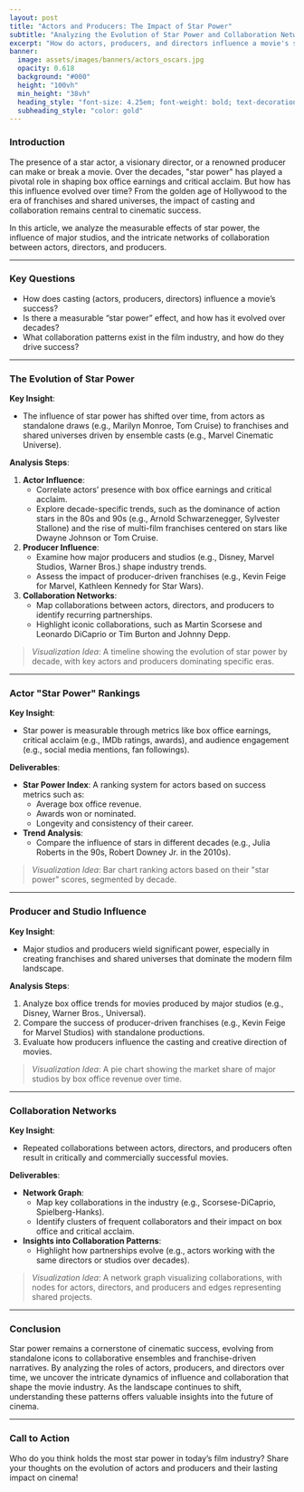 ```yaml
---
layout: post
title: "Actors and Producers: The Impact of Star Power"
subtitle: "Analyzing the Evolution of Star Power and Collaboration Networks Over Time"
excerpt: "How do actors, producers, and directors influence a movie's success? This article explores the evolution of star power, the role of major studios, and collaboration trends in the industry."
banner:
  image: assets/images/banners/actors_oscars.jpg
  opacity: 0.618
  background: "#000"
  height: "100vh"
  min_height: "38vh"
  heading_style: "font-size: 4.25em; font-weight: bold; text-decoration: underline"
  subheading_style: "color: gold"
---
```

### Introduction
The presence of a star actor, a visionary director, or a renowned producer can make or break a movie. Over the decades, "star power" has played a pivotal role in shaping box office earnings and critical acclaim. But how has this influence evolved over time? From the golden age of Hollywood to the era of franchises and shared universes, the impact of casting and collaboration remains central to cinematic success.

In this article, we analyze the measurable effects of star power, the influence of major studios, and the intricate networks of collaboration between actors, directors, and producers.

---

### Key Questions
- How does casting (actors, producers, directors) influence a movie’s success?
- Is there a measurable “star power” effect, and how has it evolved over decades?
- What collaboration patterns exist in the film industry, and how do they drive success?

---

### The Evolution of Star Power
**Key Insight**:
- The influence of star power has shifted over time, from actors as standalone draws (e.g., Marilyn Monroe, Tom Cruise) to franchises and shared universes driven by ensemble casts (e.g., Marvel Cinematic Universe).

**Analysis Steps**:
1. **Actor Influence**:
   - Correlate actors’ presence with box office earnings and critical acclaim.
   - Explore decade-specific trends, such as the dominance of action stars in the 80s and 90s (e.g., Arnold Schwarzenegger, Sylvester Stallone) and the rise of multi-film franchises centered on stars like Dwayne Johnson or Tom Cruise.
2. **Producer Influence**:
   - Examine how major producers and studios (e.g., Disney, Marvel Studios, Warner Bros.) shape industry trends.
   - Assess the impact of producer-driven franchises (e.g., Kevin Feige for Marvel, Kathleen Kennedy for Star Wars).
3. **Collaboration Networks**:
   - Map collaborations between actors, directors, and producers to identify recurring partnerships.
   - Highlight iconic collaborations, such as Martin Scorsese and Leonardo DiCaprio or Tim Burton and Johnny Depp.

> _Visualization Idea_: A timeline showing the evolution of star power by decade, with key actors and producers dominating specific eras.

---

### Actor "Star Power" Rankings
**Key Insight**:
- Star power is measurable through metrics like box office earnings, critical acclaim (e.g., IMDb ratings, awards), and audience engagement (e.g., social media mentions, fan followings).

**Deliverables**:
- **Star Power Index**: A ranking system for actors based on success metrics such as:
  - Average box office revenue.
  - Awards won or nominated.
  - Longevity and consistency of their career.
- **Trend Analysis**:
  - Compare the influence of stars in different decades (e.g., Julia Roberts in the 90s, Robert Downey Jr. in the 2010s).

> _Visualization Idea_: Bar chart ranking actors based on their "star power" scores, segmented by decade.

---

### Producer and Studio Influence
**Key Insight**:
- Major studios and producers wield significant power, especially in creating franchises and shared universes that dominate the modern film landscape.

**Analysis Steps**:
1. Analyze box office trends for movies produced by major studios (e.g., Disney, Warner Bros., Universal).
2. Compare the success of producer-driven franchises (e.g., Kevin Feige for Marvel Studios) with standalone productions.
3. Evaluate how producers influence the casting and creative direction of movies.

> _Visualization Idea_: A pie chart showing the market share of major studios by box office revenue over time.

---

### Collaboration Networks
**Key Insight**:
- Repeated collaborations between actors, directors, and producers often result in critically and commercially successful movies.

**Deliverables**:
- **Network Graph**:
  - Map key collaborations in the industry (e.g., Scorsese-DiCaprio, Spielberg-Hanks).
  - Identify clusters of frequent collaborators and their impact on box office and critical acclaim.
- **Insights into Collaboration Patterns**:
  - Highlight how partnerships evolve (e.g., actors working with the same directors or studios over decades).

> _Visualization Idea_: A network graph visualizing collaborations, with nodes for actors, directors, and producers and edges representing shared projects.

---

### Conclusion
Star power remains a cornerstone of cinematic success, evolving from standalone icons to collaborative ensembles and franchise-driven narratives. By analyzing the roles of actors, producers, and directors over time, we uncover the intricate dynamics of influence and collaboration that shape the movie industry. As the landscape continues to shift, understanding these patterns offers valuable insights into the future of cinema.

---

### Call to Action
Who do you think holds the most star power in today’s film industry? Share your thoughts on the evolution of actors and producers and their lasting impact on cinema!
